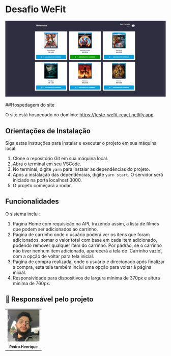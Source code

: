 # Desafio WeFit

![Imagem do Projeto](./src/assets/printscreen.png)

##Hospedagem do site

O site está hospedado no domínio: https://teste-wefit-react.netlify.app

## Orientações de Instalação

Siga estas instruções para instalar e executar o projeto em sua máquina local:

1. Clone o repositório Git em sua máquina local.
2. Abra o terminal em seu VSCode.
3. No terminal, digite `yarn` para instalar as dependências do projeto.
4. Após a instalação das dependências, digite `yarn start`. O servidor será iniciado na porta localhost:3000.
5. O projeto começará a rodar.

## Funcionalidades

O sistema inclui:

1. Página Home com requisição na API, trazendo assim, a lista de filmes que podem ser adicionados ao carrinho.
2. Página de carrinho onde o usuário poderá ver os itens que foram adicionados, somar o valor total com base em cada item adicionado, podendo remover qualquer item do carrinho. Por padrão, se o carrinho não tiver nenhum item adicionado, aparecerá a tela de 'Carrinho vazio', com a opção de voltar para tela inicial.
3. Página de compra realizada, onde o usuário é direcionado após finalizar a compra, esta tela também inclui uma opção para voltar à página inicial.
4. Responsividade para dispositivos de largura mínima de 370px e altura mínima de 760px.



## 🤝 Responsável pelo projeto



<table>
  <tr>
    <td align="center">
      <a href="#">
      <img src="./src/assets/profile-picture.png" width="100px;" alt="Foto do Pedro no GitHub"/><br>
        <sub>
          <b> Pedro Henrique</b>
        </sub>
      </a>
    </td>
  </tr>
</table>